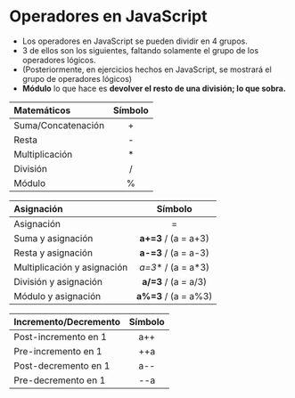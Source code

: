 # Operadores en JavaScript
* Los operadores en JavaScript se pueden dividir en 4 grupos.
* 3 de ellos son los siguientes, faltando solamente el grupo de los operadores lógicos.
* (Posteriormente, en ejercicios hechos en JavaScript, se mostrará el grupo de operadores lógicos)
* **Módulo** lo que hace es **devolver el resto de una división; lo que sobra.**

| **Matemáticos** | Símbolo|
| :---------- | :--------:|
| Suma/Concatenación | + |
| Resta | - |
| Multiplicación | * |
| División | / |
| Módulo | % |


| **Asignación** | Símbolo |
| :------------- | :-----: |
| Asignación | = |
|Suma y asignación | **a+=3** / (a = a+3) |
|Resta y asignación | **a-=3** / (a = a-3) |
|Multiplicación y asignación | **a*=3** / (a = a*3) |
|División y asignación | **a/=3** / (a = a/3) |
|Módulo y asignación | **a%=3** / (a = a%3) |


| **Incremento/Decremento** | Símbolo |
| :------------------------ | :-----: |
| Post-incremento en 1 | a++ |
| Pre-incremento en 1 | ++a |
| Post-decremento en 1 | a-- |
| Pre-decremento en 1 | --a |